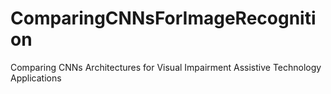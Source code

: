 # ComparingCNNsForImageRecognition
Comparing CNNs Architectures for Visual Impairment Assistive Technology Applications
